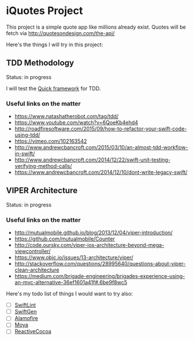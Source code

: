 # iQuotes Project

This project is a simple quote app like millions already exist.
Quotes will be fetch via http://quotesondesign.com/the-api/

Here's the things I will try in this project:

## TDD Methodology

Status: in progress

I will test the [Quick framework](https://github.com/Quick/Quick) for TDD.

### Useful links on the matter

- https://www.natashatherobot.com/tag/tdd/
- https://www.youtube.com/watch?v=6QoeKb4ehd4
- http://roadfiresoftware.com/2015/09/how-to-refactor-your-swift-code-using-tdd/
- https://vimeo.com/102163542
- http://www.andrewcbancroft.com/2015/03/10/an-almost-tdd-workflow-in-swift/
- http://www.andrewcbancroft.com/2014/12/22/swift-unit-testing-verifying-method-calls/
- https://www.andrewcbancroft.com/2014/12/10/dont-write-legacy-swift/

## VIPER Architecture

Status: in progress

### Useful links on the matter

- http://mutualmobile.github.io/blog/2013/12/04/viper-introduction/
- https://github.com/mutualmobile/Counter
- http://code.oursky.com/viper-ios-architecture-beyond-mega-viewcontroller/
- https://www.objc.io/issues/13-architecture/viper/
- http://stackoverflow.com/questions/28995640/questions-about-viper-clean-architecture
- https://medium.com/brigade-engineering/brigades-experience-using-an-mvc-alternative-36ef1601a41f#.6be9f8wc5

Here's my todo list of things I would want to try also:

- [ ] [SwiftLint](https://github.com/realm/SwiftLint)
- [ ] [SwiftGen](https://github.com/AliSoftware/SwiftGen)
- [ ] [Alamofire](https://github.com/Alamofire/Alamofire)
- [ ] [Moya](https://github.com/Moya/Moya)
- [ ] [ReactiveCocoa](https://github.com/ReactiveCocoa/ReactiveCocoa)
